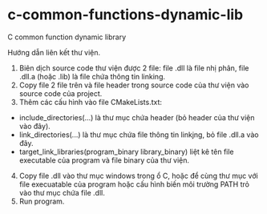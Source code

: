 # c-common-functions-dynamic-lib
C common function dynamic library

Hướng dẫn liên kết thư viện.

1. Biên dịch source code thư viện được 2 file: file .dll là
 file nhị phân, file .dll.a (hoặc .lib) là file chứa thông tin 
 linking.
2. Copy file 2 file trên và file header trong source code của thư 
viện vào source code của project.
3. Thêm các cấu hình vào file CMakeLists.txt:
- include_directories(...) là thư mục chứa header (bỏ header của
thư viện vào đây).
- link_directories(...) là thư mục chứa file thông tin linkjng,
bỏ file .dll.a vào đây.
- target_link_libraries(program_binary library_binary) liệt kê
tên file executable của program và file binary của thư viện.
4. Copy file .dll vào thư mục windows trong ổ C, hoặc để cùng thư
mục với file execuatable của program hoặc cấu hình biến môi trường
PATH trỏ vào thư mục chứa file .dll.
5. Run program.


